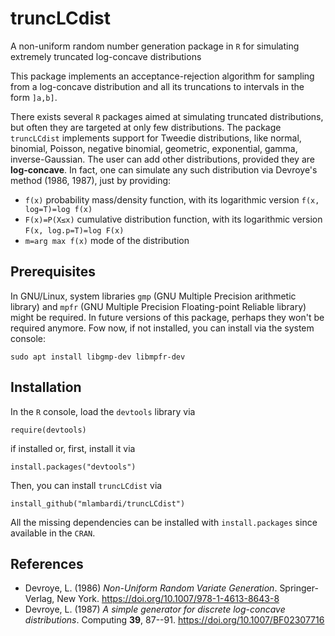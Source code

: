 # truncLCdist
A non-uniform random number generation package in `R` for simulating extremely truncated log-concave distributions

This package implements an acceptance-rejection algorithm for sampling from a log-concave distribution and all its truncations to intervals in the form `]a,b]`.

There exists several `R` packages aimed at simulating truncated distributions, but often they are targeted at only few distributions. The package `truncLCdist` implements support for Tweedie distributions, like normal, binomial, Poisson, negative binomial, geometric, exponential, gamma, inverse-Gaussian. The user can add other distributions, provided they are **log-concave**. In fact, one can simulate any such distribution via Devroye's method (1986, 1987), just by providing:

* `f(x)` probability mass/density function, with its logarithmic version `f(x, log=T)=log f(x)`
* `F(x)=P(X≤x)` cumulative distribution function, with its logarithmic version `F(x, log.p=T)=log F(x)`
* `m=arg max f(x)` mode of the distribution

## Prerequisites
In GNU/Linux, system libraries `gmp` (GNU Multiple Precision arithmetic library) and `mpfr` (GNU Multiple Precision Floating-point Reliable library) might be required. In future versions of this package, perhaps they won't be required anymore. Fow now, if not installed, you can install via the system console:
```
sudo apt install libgmp-dev libmpfr-dev
```

## Installation
In the `R` console, load the `devtools` library via
```
require(devtools)
```
if installed or, first, install it via
```
install.packages("devtools")
```
Then, you can install `truncLCdist` via
```
install_github("mlambardi/truncLCdist")
```
All the missing dependencies can be installed with `install.packages` since available in the `CRAN`.

## References

* Devroye, L. (1986) *Non-Uniform Random Variate Generation*. Springer-Verlag, New York. https://doi.org/10.1007/978-1-4613-8643-8
* Devroye, L. (1987) *A simple generator for discrete log-concave distributions*. Computing **39**, 87--91. https://doi.org/10.1007/BF02307716
